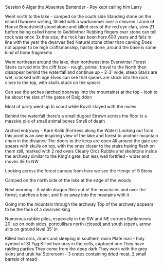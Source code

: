 Session 6
Algar the Absentee Bartender - Roy kept calling him Larry

Went north to the lake - camped on the south side
Standing stone on the island
	Dwarven writing, Shield with a warhammer over a chevron
	I Jorie of House Broadshield stood alone and killed orcs of the red eye clan, slew 21 before being called home to Geddinthor
	Rubbing fingers over stone can tell rock was once 3x this size, the rock has been here 600 years and falls in line with the year the dwarves fled
	Natural stone other than carving
	Does not appear to be high craftsmanship, hastily done, around the base is some kind of bone fragments

Went northeast around the lake, then northwest into Everwinter Forest
Stairs carved into the cliff face - rough, primal, travel to the North then disappear behind the waterfall and continue up - 2-3' wide, steep
	Stairs are wet, cracked with age
	Elves can see that spears are stuck into the rock close to the top, with skulls stuck on the spears

Can see the arches (arched doorway into the mountains) at the top - look to be about the size of the gates of Dalgiddon

Most of party went up to scout while Bovril stayed with the mules
	
Behind the waterfall there's a small dugout
	Strewn across the floor is a massive pile of small animal bones
	Smell of death

Arched entryway - Karir Kalik (Fortress along the Water)
	Looking out from this point is an awe inspiring view of the lake and forest to another mountain chain in the distance
	The doors to the keep are open
	All around the gate are spears with skulls on top, with the ones closer to the stairs having flesh on them still, marked with 2 red ovals
	Clearly Orcs
	Rubble and skeletons inside the archway
	similar to the King's gate, but less well fortified - wider and moves SE to NW

Looking across the forest canopy from here we see the Henge of 9 Stens

Camped on the north side of the lake at the edge of the woods

Next morning - A white dragon flies out of the mountains and over the forest, catches a bear, and flies away into the moutains with it


Going into the mountain through the archway
	Top of the archway appears to be the face of a dwarven king

Numerous rubble piles, especially in the SW and NE corners
	Battlements 20' up on both sides, portcullises north (closed) and south (open), arrow slits on ground level 35' in

Killed two orcs, drunk and sleeping in southern room
Plate mail - holy symbol of St Ygg
Killed two orcs in the cells, captured one
	They have raiding parties
	They come from the deep dark
	They work with the grey skins and uruk hai
Storeroom - 3 crates containing dried meat, 2 small barrels of mead
